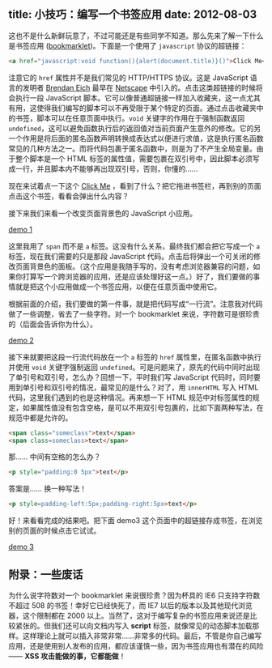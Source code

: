 title: 小技巧：编写一个书签应用
date: 2012-08-03
---
这也不是什么新鲜玩意了，不过可能还是有些同学不知道。那么先来了解一下什么是书签应用 ([bookmarklet](http://en.wikipedia.org/wiki/Bookmarklet))。下面是一个使用了 `javascript` 协议的超链接：

```html
<a href="javascript:void function(){alert(document.title)}()">Click Me</a>
```

注意它的 `href` 属性并不是我们常见的 HTTP/HTTPS 协议。这是 JavaScript 语言的发明者 [Brendan Eich](http://en.wikipedia.org/wiki/Brendan_Eich) 最早在 [Netscape](http://en.wikipedia.org/wiki/Netscape_Navigator) 中引入的。点击这类超链接的时候将会执行一段 JavaScript 脚本。它可以像普通超链接一样加入收藏夹，这一点尤其有用，这使得我们编写的脚本可以不再受限于某个特定的页面。通过点击收藏夹中的书签，脚本可以在任意页面中执行。`void` 关键字的作用在于强制函数返回 `undefined`，这可以避免函数执行后的返回值对当前页面产生意外的修改。它的另一个作用是将后面的匿名函数声明转换成表达式以便进行求值，这是执行匿名函数常见的几种方法之一。而将代码包裹于匿名函数中，则是为了不产生全局变量。由于整个脚本是一个 HTML 标签的属性值，需要包裹在双引号中，因此脚本必须写成一行，并且脚本内不能够再出现双引号，否则，你懂的……

现在来试着点一下这个 <a href="javascript:void function(){alert(document.title)}()">Click Me</a> ，看到了什么？把它拖进书签栏，再到别的页面点击这个书签，看看会弹出什么内容？<!-- more -->

接下来我们来看一个改变页面背景色的 JavaScript 小应用。

[demo 1](/assets/examples/bookmarklet/demo1.html)

这里我用了 `span` 而不是 `a` 标签。这没有什么关系，最终我们都会把它写成一个 `a` 标签，现在我们需要的只是那段 JavaScript 代码。点击后将弹出一个可关闭的修改页面背景色的面板。（这个应用是我随手写的，没有考虑浏览器兼容的问题，如果你打算写一个跨浏览器的应用，还是应该处理好这一点。）好了，我们要做的事情就是把这个小应用做成一个书签应用，以便在任意页面中使用它。

根据前面的介绍，我们要做的第一件事，就是把代码写成“一行流”。注意我对代码做了一些调整，省去了一些字符。对一个 bookmarklet 来说，字符数可是很珍贵的（后面会告诉你为什么）。

[demo 2](/assets/examples/bookmarklet/demo2.html)

接下来就要把这段一行流代码放在一个 `a` 标签的 `href` 属性里，在匿名函数中执行并使用 `void` 关键字强制返回 `undefined`。可是问题来了，原先的代码中同时出现了单引号和双引号，怎么办？回想一下，平时我们写 JavaScript 代码时，同时要用到单引号和双引号的情况，最常见的是什么？对了，用 <code>innerHTML</code> 写入 HTML 代码，这里我们遇到的也是这种情况。再来想一下 HTML 规范中对标签属性的规定，如果属性值没有包含空格，是可以不用双引号包裹的，比如下面两种写法，在规范中都是允许的。

```html
<span class="someclass">text</span>
<span class=someclass>text</span>
```

那…… 中间有空格的怎么办？

```html
<p style="padding:0 5px">text</p>
```

答案是…… 换一种写法！

```html
<p style=padding-left:5px;padding-right:5px>text</p>
```

好！来看看完成的结果吧。把下面 demo3 这个页面中的超链接存成书签，在浏览别的页面的时候点击它试试。

[demo 3](/assets/examples/bookmarklet/demo3.html)


## 附录：一些废话

为什么说字符数对一个 bookmarklet 来说很珍贵？因为杯具的 IE6 只支持字符数不超过 508 的书签！幸好它已经快死了，而 IE7 以后的版本以及其他现代浏览器，这个限制都在 2000 以上。当然了，这对于编写复杂的书签应用来说还是比较紧张的。但我们还可以向文档内写入 **script** 标签，就像常见的动态脚本加载那样。这样理论上就可以插入非常非常……非常多的代码。最后，不管是你自己编写应用，还是使用别人发布的应用，都应该谨慎一些，因为书签应用也有潜在的风险—— **XSS 攻击能做的事，它都能做**！